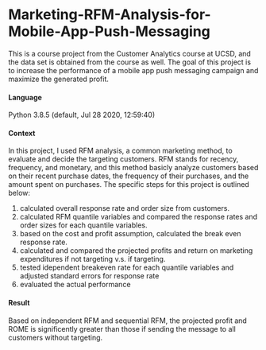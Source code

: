 # Marketing-RFM-Analysis-for-Mobile-App-Push-Messaging

This is a course project from the Customer Analytics course at UCSD, and the data set is obtained from the course as well. The goal of this project is to increase the performance of a mobile app push messaging campaign and maximize the generated profit.

#### Language
Python 3.8.5 (default, Jul 28 2020, 12:59:40)

#### Context
In this project, I used RFM analysis, a common marketing method, to evaluate and decide the targeting customers. RFM stands for recency, frequency, and monetary, and this method basicly analyze customers based on their recent purchase dates, the frequency of their purchases, and the amount spent on purchases. The specific steps for this project is outlined below:

1. calculated overall response rate and order size from customers.
2. calculated RFM quantile variables and compared the response rates and order sizes for each quantile variables.
3. based on the cost and profit assumption, calculated the break even response rate.
4. calculated and compared the projected profits and return on marketing expenditures if not targeting v.s. if targeting.
5. tested idependent breakeven rate for each quantile variables and adjusted standard errors for response rate
6. evaluated the actual performance

#### Result
Based on independent RFM and sequential RFM, the projected profit and ROME is significently greater than those if sending the message to all customers without targeting.

